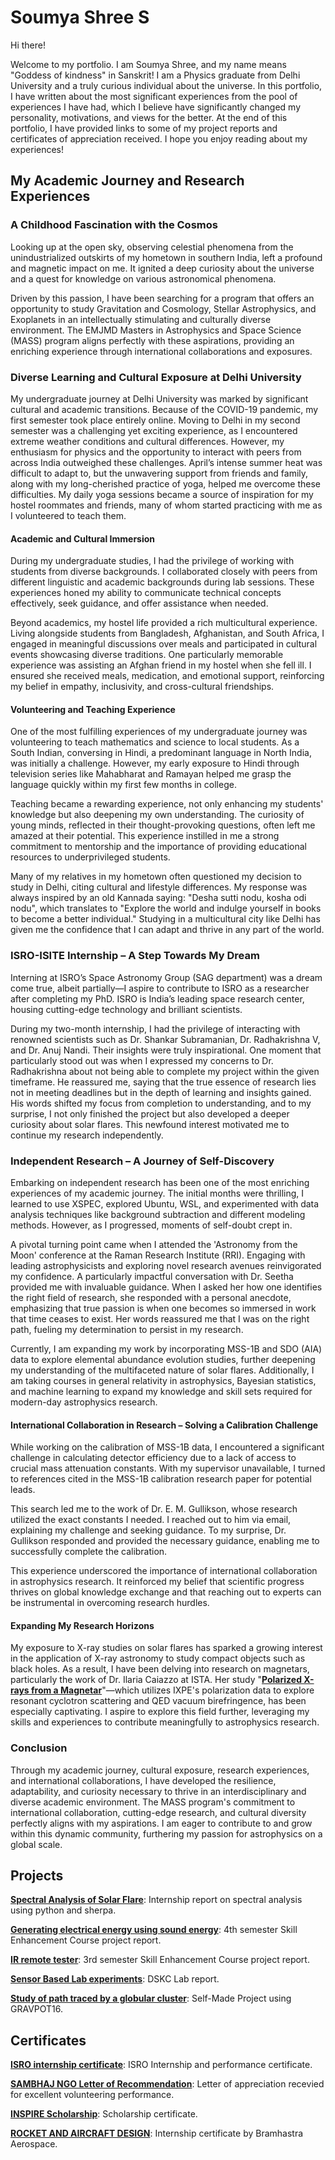 # Soumya Shree S

Hi there!

Welcome to my portfolio. I am Soumya Shree, and my name means "Goddess of kindness" in Sanskrit! I am a Physics graduate from Delhi University and a truly curious individual about the universe. In this portfolio, I have written about the most significant experiences from the pool of experiences I have had, which I believe have significantly changed my personality, motivations, and views for the better. At the end of this portfolio, I have provided links to some of my project reports and certificates of appreciation received. I hope you enjoy reading about my experiences!

## My Academic Journey and Research Experiences
### A Childhood Fascination with the Cosmos
Looking up at the open sky, observing celestial phenomena from the unindustrialized outskirts of my hometown in southern India, left a profound and magnetic impact on me. It ignited a deep curiosity about the universe and a quest for knowledge on various astronomical phenomena.

Driven by this passion, I have been searching for a program that offers an opportunity to study Gravitation and Cosmology, Stellar Astrophysics, and Exoplanets in an intellectually stimulating and culturally diverse environment. The EMJMD Masters in Astrophysics and Space Science (MASS) program aligns perfectly with these aspirations, providing an enriching experience through international collaborations and exposures.

### Diverse Learning and Cultural Exposure at Delhi University
My undergraduate journey at Delhi University was marked by significant cultural and academic transitions. Because of the COVID-19 pandemic, my first semester took place entirely online. Moving to Delhi in my second semester was a challenging yet exciting experience, as I encountered extreme weather conditions and cultural differences. However, my enthusiasm for physics and the opportunity to interact with peers from across India outweighed these challenges.
April’s intense summer heat was difficult to adapt to, but the unwavering support from friends and family, along with my long-cherished practice of yoga, helped me overcome these difficulties. My daily yoga sessions became a source of inspiration for my hostel roommates and friends, many of whom started practicing with me as I volunteered to teach them.

#### Academic and Cultural Immersion
During my undergraduate studies, I had the privilege of working with students from diverse backgrounds. I collaborated closely with peers from different linguistic and academic backgrounds during lab sessions. These experiences honed my ability to communicate technical concepts effectively, seek guidance, and offer assistance when needed.

Beyond academics, my hostel life provided a rich multicultural experience. Living alongside students from Bangladesh, Afghanistan, and South Africa, I engaged in meaningful discussions over meals and participated in cultural events showcasing diverse traditions. One particularly memorable experience was assisting an Afghan friend in my hostel when she fell ill. I ensured she received meals, medication, and emotional support, reinforcing my belief in empathy, inclusivity, and cross-cultural friendships.

#### Volunteering and Teaching Experience
One of the most fulfilling experiences of my undergraduate journey was volunteering to teach mathematics and science to local students. As a South Indian, conversing in Hindi, a predominant language in North India, was initially a challenge. However, my early exposure to Hindi through television series like Mahabharat and Ramayan helped me grasp the language quickly within my first few months in college.

Teaching became a rewarding experience, not only enhancing my students' knowledge but also deepening my own understanding. The curiosity of young minds, reflected in their thought-provoking questions, often left me amazed at their potential. This experience instilled in me a strong commitment to mentorship and the importance of providing educational resources to underprivileged students.

Many of my relatives in my hometown often questioned my decision to study in Delhi, citing cultural and lifestyle differences. My response was always inspired by an old Kannada saying: "Desha sutti nodu, kosha odi nodu", which translates to "Explore the world and indulge yourself in books to become a better individual." Studying in a multicultural city like Delhi has given me the confidence that I can adapt and thrive in any part of the world.

### ISRO-ISITE Internship – A Step Towards My Dream
Interning at ISRO’s Space Astronomy Group (SAG department) was a dream come true, albeit partially—I aspire to contribute to ISRO as a researcher after completing my PhD. ISRO is India’s leading space research center, housing cutting-edge technology and brilliant scientists.

During my two-month internship, I had the privilege of interacting with renowned scientists such as Dr. Shankar Subramanian, Dr. Radhakrishna V, and Dr. Anuj Nandi. Their insights were truly inspirational. One moment that particularly stood out was when I expressed my concerns to Dr. Radhakrishna about not being able to complete my project within the given timeframe. He reassured me, saying that the true essence of research lies not in meeting deadlines but in the depth of learning and insights gained. His words shifted my focus from completion to understanding, and to my surprise, I not only finished the project but also developed a deeper curiosity about solar flares. This newfound interest motivated me to continue my research independently.

### Independent Research – A Journey of Self-Discovery
Embarking on independent research has been one of the most enriching experiences of my academic journey. The initial months were thrilling, I learned to use XSPEC, explored Ubuntu, WSL, and experimented with data analysis techniques like background subtraction and different modeling methods. However, as I progressed, moments of self-doubt crept in.

A pivotal turning point came when I attended the 'Astronomy from the Moon' conference at the Raman Research Institute (RRI). Engaging with leading astrophysicists and exploring novel research avenues reinvigorated my confidence. A particularly impactful conversation with Dr. Seetha provided me with invaluable guidance. When I asked her how one identifies the right field of research, she responded with a personal anecdote, emphasizing that true passion is when one becomes so immersed in work that time ceases to exist. Her words reassured me that I was on the right path, fueling my determination to persist in my research.

Currently, I am expanding my work by incorporating MSS-1B and SDO (AIA) data to explore elemental abundance evolution studies, further deepening my understanding of the multifaceted nature of solar flares. Additionally, I am taking courses in general relativity in astrophysics, Bayesian statistics, and machine learning to expand my knowledge and skill sets required for modern-day astrophysics research.

#### International Collaboration in Research – Solving a Calibration Challenge
While working on the calibration of MSS-1B data, I encountered a significant challenge in calculating detector efficiency due to a lack of access to crucial mass attenuation constants. With my supervisor unavailable, I turned to references cited in the MSS-1B calibration research paper for potential leads.

This search led me to the work of Dr. E. M. Gullikson, whose research utilized the exact constants I needed. I reached out to him via email, explaining my challenge and seeking guidance. To my surprise, Dr. Gullikson responded and provided the necessary guidance, enabling me to successfully complete the calibration.

This experience underscored the importance of international collaboration in astrophysics research. It reinforced my belief that scientific progress thrives on global knowledge exchange and that reaching out to experts can be instrumental in overcoming research hurdles.

#### Expanding My Research Horizons
My exposure to X-ray studies on solar flares has sparked a growing interest in the application of X-ray astronomy to study compact objects such as black holes. As a result, I have been delving into research on magnetars, particularly the work of Dr. Ilaria Caiazzo at ISTA. Her study "**[Polarized X-rays from a Magnetar](https://www.science.org/doi/10.1126/science.add0080)**"—which utilizes IXPE's polarization data to explore resonant cyclotron scattering and QED vacuum birefringence, has been especially captivating. I aspire to explore this field further, leveraging my skills and experiences to contribute meaningfully to astrophysics research.

### Conclusion
Through my academic journey, cultural exposure, research experiences, and international collaborations, I have developed the resilience, adaptability, and curiosity necessary to thrive in an interdisciplinary and diverse academic environment. The MASS program's commitment to international collaboration, cutting-edge research, and cultural diversity perfectly aligns with my aspirations. I am eager to contribute to and grow within this dynamic community, furthering my passion for astrophysics on a global scale.


## Projects
**[Spectral Analysis of Solar Flare](https://drive.google.com/file/d/1T5QV25g9h8U0aI8Qr6uuv7dQGdlAvBKn/view?usp=drive_link)**: Internship report on spectral analysis using python and sherpa.

**[Generating electrical energy using sound energy](https://drive.google.com/file/d/1j1e2K4QMSvXZY5qQQhH6TmV8yHmLM-cA/view?usp=sharing)**: 4th semester Skill Enhancement Course project report.

**[IR remote tester](https://drive.google.com/file/d/1X1w6Y0Y2DqaD-YXbL0AS0X2vb5PUhsVf/view?usp=sharing)**: 3rd semester Skill Enhancement Course project report.

**[Sensor Based Lab experiments](https://drive.google.com/file/d/1bfMZINsybWGS75P0YdwBcgHixQCpRioQ/view?usp=sharing)**: DSKC Lab report.

**[Study of path traced by a globular cluster](https://drive.google.com/file/d/13JtS5ZvuquFAbLPrFzs7dcUWa_z-DcLs/view?usp=sharing)**: Self-Made Project using GRAVPOT16.

## Certificates
**[ISRO internship certificate](https://drive.google.com/file/d/17nSFITZb3iEmEE3apLTnHoh0YJxMFnAV/view?usp=sharing)**: ISRO Internship and performance certificate.

**[SAMBHAJ NGO Letter of Recommendation](https://drive.google.com/file/d/15VtEiqTnJ1UpCquxpMmKP_Gct0ecc5-R/view?usp=sharing)**: Letter of appreciation recevied for excellent volunteering performance.

**[INSPIRE Scholarship](https://drive.google.com/file/d/1472WGTudTrJKaNNnKDcHhLbUPvylsfdy/view?usp=sharing)**: Scholarship certificate.

**[ROCKET AND AIRCRAFT DESIGN](https://drive.google.com/file/d/17F_n36x77WzXG4miw0l4Kkmej6Ldq-Bx/view?usp=sharing)**: Internship certificate by Bramhastra Aerospace.

